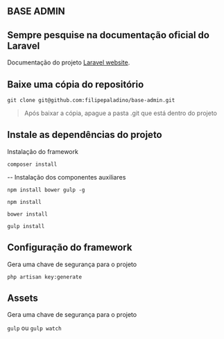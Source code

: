 ## BASE ADMIN

## Sempre pesquise na documentação oficial do Laravel
Documentação do projeto [Laravel website](http://laravel.com/docs).


## Baixe uma cópia do repositório

`git clone git@github.com:filipepaladino/base-admin.git`

> Após baixar a cópia, apague a pasta .git que está dentro do projeto


## Instale as dependências do projeto
Instalação do framework

`composer install`

--
Instalação dos componentes auxiliares

`npm install bower gulp -g`

`npm install`

`bower install`

`gulp install`

## Configuração do framework
Gera uma chave de segurança para o projeto

`php artisan key:generate`


## Assets
Gera uma chave de segurança para o projeto

`gulp` ou `gulp watch`
